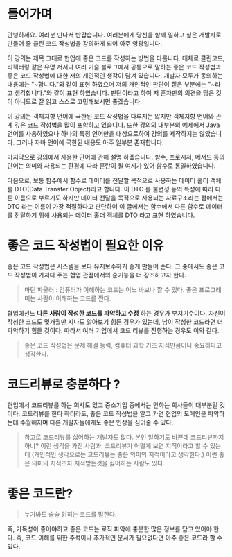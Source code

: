# 들어가며

안녕하세요. 여러분 만나서 반갑습니다. 여러분에게 당신을 함께 일하고 싶은 개발자로 만들어 줄 클린 코드 작성법을 강의하게 되어 아주 영광입니다. 

이 강의는 제목 그대로 협업에 좋은 코드를 작성하는 방법을 다룹니다. 대체로 클린코드, 리팩터링 같은 유명 저서나 여러 기술 블로그에서 공통으로 말하는 좋은 코드 작성법과 좋은 코드 작성법에 대한 저의 개인적인 생각이 담겨 있습니다. 개발자 모두가 동의하는 내용에는 "~합니다."와 같이 표현 하였으며 저의 개인적인 판단이 짙은 부분에는 "~라고 생각합니다."와 같이 표현 하였습니다. 판단이라고 하여 저 혼자만의 의견을 담은 것이 아니므로 잘 읽고 스스로 고민해보시면 좋겠습니다.

이 강의는 객체지향 언어에 국한된 코드 작성법을 다루지는 않지만 객체지향 언어와 관계 깊은 코드 작성법을 많이 포함하고 있습니다. 또한 강의의 대부분의 예제에서 Java 언어를 사용하였으나 하나의 특정 언어만을 대상으로하여 강의를 제작하지는 않았습니다. 그러나 자바 언어에 국한된 내용도 아주 일부분 존재합니다.

마지막으로 강의에서 사용한 단어에 관해 설명 하겠습니다. 함수, 프로시저, 메서드 등의 단어는 의미와 사용되는 환경에 따라 혼란이 될 여지가 있어 함수로 통일하였습니다.

다음으로, 보통 함수에서 함수로 데이터를 전달할 목적으로 사용하는 데이터 홀더 객체를 DTO(Data Transfer Object)라고 합니다. 이 DTO 를 불변성 등의 특성에 따라 다른 이름으로 부르기도 하지만 데이터 전달을 목적으로 사용되는 자료구조라는 점에서는 DTO 라는 이름이 가장 적절하다고 판단하여 이 글에서는 함수에서 다른 함수로 데이터를 전달하기 위해 사용되는 데이터 홀더 객체를 DTO 라고 표현 하였습니다.

# 좋은 코드 작성법이 필요한 이유

좋은 코드 작성법은 시스템을 보다 유지보수하기 좋게 만들어 준다. 그 중에서도 좋은 코드 작성법이 가져다 주는 협업 관점에서의 순기능을 더 강조하고자 한다.

> 마틴 파울러 : 컴퓨터가 이해하는 코드는 어느 바보나 짤 수 있다. 좋은 프로그래머는 사람이 이해하는 코드를 짠다.

협업에선느 __다른 사람이 작성한 코드를 파악하고 수정__ 하는 경우가 부지기수이다. 자신이 작성한 코드도 몇개월만 지나도 알아보기 힘든 경우가 있는데, 남이 작성한 코드라면 더 파악하기 힘들 것이다. 따라서 여러 기업에서 코드 리뷰를 진행하는 경우도 이와 같다.

> 좋은 코드 작성법은 문제 해결 능력, 컴퓨터 과학 기초 지식만큼이나 중요하다고 생각한다.


# 코드리뷰로 충분하다 ?

현업에서 코드리뷰를 하는 회사도 있고 중소기업 중에서는 안하는 회사들이 대부분일 것이다. 코드리뷰를 한다 하더라도, 좋은 코드 작성법을 알고 가면
현업의 도메인을 파악하는데 수월해지며 다른 개발자들에게도 좋은 인상을 심어줄 수 있다.

> 참고로 코드리뷰를 싫어하는 개발자도 많다. 본인 일하기도 바쁜데 코드리뷰까지 하냐? 이런 생각을 가진 사람과, 코드리뷰가 어떻게 보면 지적이라고 할 수 있는데 (개인적인 생각으로는 코드리뷰는 좋은 의미의 지적이라고 생각한다.) 이런 좋은 의미의 지적조차 지적받는것을 싫어하는 사람도 있다.

# 좋은 코드란?

> 누가봐도 술술 읽히는 코드를 말한다. 

즉, 가독성이 좋아야하고 좋은 코드는 로직 파악에 충분한 많은 정보를 담고 있어야 한다. 즉, 코드 이해를 위한 주석이나 추가적인 문서가 필요없다면 
아주 좋은 코드라 할 수 있다.

